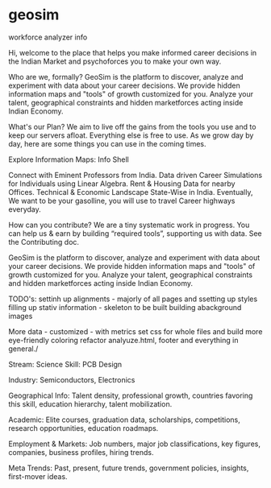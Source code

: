 # geosim
workforce analyzer info 

Hi, welcome to the place that helps you make informed career decisions in the Indian Market and psychoforces you to make your own way.

Who are we, formally?
GeoSim is the platform to discover, analyze and experiment with data about your career decisions. We provide hidden information maps and "tools" of growth customized for you. Analyze your talent, geographical constraints and hidden marketforces acting inside Indian Economy.

What's our Plan?
We aim to live off the gains from the tools you use and to keep our servers afloat. Everything else is free to use. As we grow day by day, here are some things you can use in the coming times.

Explore Information Maps: Info Shell

Connect with Eminent Professors from India.
Data driven Career Simulations for Individuals using Linear Algebra.
Rent & Housing Data for nearby Offices.
Technical & Economic Landscape State-Wise in India.
Eventually, We want to be your gasolline, you will use to travel Career highways everyday.

How can you contribute?
We are a tiny systematic work in progress. You can help us & earn by building “required tools”, supporting us with data. See the Contributing doc.


GeoSim is the platform to discover, analyze and experiment with data about your career decisions. We provide hidden information maps and "tools" of growth customized for you. Analyze your talent, geographical constraints and hidden marketforces acting inside Indian Economy.


TODO's:
settinh up alignments - majorly of all pages and ssetting up styles
filling up stativ information - skeleton to be built
building abackground images






More data - customized - with metrics
set css for whole files and build more eye-friendly coloring
refactor analyuze.html, footer and everything in general./


Stream: Science
Skill: PCB Design

Industry: Semiconductors, Electronics

Geographical Info:
 Talent density, 
 professional growth, 
 countries favoring this skill,
  education hierarchy, 
  talent mobilization.


Academic: 
Elite courses, 
graduation data, 
scholarships, 
competitions, 
research opportunities, 
education roadmaps.



Employment & Markets: 
Job numbers, 
major job classifications,
 key figures,
  companies, 
  business profiles,
   hiring trends.


Meta Trends: 
Past, present, future trends, 
government policies, 
insights, 
first-mover ideas. 











